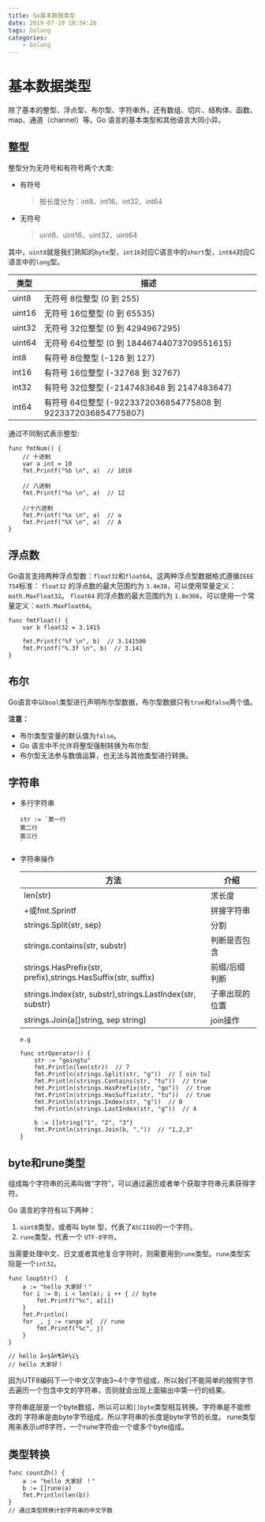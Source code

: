 ```yaml
---
title: Go基本数据类型
date: 2019-07-10 10:34:26
tags: Golang
categories: 
	- Golang
---
```


# 基本数据类型

除了基本的整型、浮点型、布尔型、字符串外，还有数组、切片、结构体、函数、map、通道（channel）等。Go 语言的基本类型和其他语言大同小异。

<!--more-->

## 整型

整型分为无符号和有符号两个大类:

- 有符号

  > 按长度分为：int8、int16、int32、int64

- 无符号

  > uint8、uint16、uint32、uint64

其中，`uint8`就是我们熟知的`byte`型，`int16`对应C语言中的`short`型，`int64`对应C语言中的`long`型。

| 类型   | 描述                                                         |
| ------ | ------------------------------------------------------------ |
| uint8  | 无符号 8位整型 (0 到 255)                                    |
| uint16 | 无符号 16位整型 (0 到 65535)                                 |
| uint32 | 无符号 32位整型 (0 到 4294967295)                            |
| uint64 | 无符号 64位整型 (0 到 18446744073709551615)                  |
| int8   | 有符号 8位整型 (-128 到 127)                                 |
| int16  | 有符号 16位整型 (-32768 到 32767)                            |
| int32  | 有符号 32位整型 (-2147483648 到 2147483647)                  |
| int64  | 有符号 64位整型 (-9223372036854775808 到 9223372036854775807) |

通过不同制式表示整型:

```
func fmtNum() {
    // 十进制
    var a int = 10
    fmt.Printf("%b \n", a)  // 1010

    // 八进制
    fmt.Printf("%o \n", a)  // 12

    //十六进制
    fmt.Printf("%x \n", a)  // a
    fmt.Printf("%X \n", a)  // A
}
```

 

## 浮点数

Go语言支持两种浮点型数：`float32`和`float64`。这两种浮点型数据格式遵循`IEEE 754`标准： `float32` 的浮点数的最大范围约为 `3.4e38`，可以使用常量定义：`math.MaxFloat32`。 `float64` 的浮点数的最大范围约为 `1.8e308`，可以使用一个常量定义：`math.MaxFloat64`。

```
func fmtFloat() {
    var b float32 = 3.1415

    fmt.Printf("%f \n", b)  // 3.141500 
    fmt.Printf("%.3f \n", b)  // 3.141
}
```

 

## 布尔

Go语言中以`bool`类型进行声明布尔型数据，布尔型数据只有`true`和`false`两个值。

**注意：**

- 布尔类型变量的默认值为`false`。
- Go 语言中不允许将整型强制转换为布尔型.
- 布尔型无法参与数值运算，也无法与其他类型进行转换。

## 字符串

- 多行字符串

  ```
  str := `第一行
  第二行
  第三行
  `
  ```

   

- 字符串操作

  | 方法                                                         | 介绍           |
  | ------------------------------------------------------------ | -------------- |
  | len(str)                                                     | 求长度         |
  | +或fmt.Sprintf                                               | 拼接字符串     |
  | strings.Split(str, sep)                                      | 分割           |
  | strings.contains(str, substr)                                | 判断是否包含   |
  | strings.HasPrefix(str, prefix),strings.HasSuffix(str, suffix) | 前缀/后缀判断  |
  | strings.Index(str, substr),strings.LastIndex(str, substr)    | 子串出现的位置 |
  | strings.Join(a[]string, sep string)                          | join操作       |

  `e.g`

  ```
  func strOperator() {
      str := "goingtu"
      fmt.Println(len(str))  // 7
      fmt.Println(strings.Split(str, "g"))  // [ oin tu]
      fmt.Println(strings.Contains(str, "tu"))  // true
      fmt.Println(strings.HasPrefix(str, "go"))  // true
      fmt.Println(strings.HasSuffix(str, "tu"))  // true
      fmt.Println(strings.Index(str, "g"))  // 0
      fmt.Println(strings.LastIndex(str, "g"))  // 4
  
      b := []string{"1", "2", "3"}
      fmt.Println(strings.Join(b, ","))  // "1,2,3"
  }
  ```

   

   

## byte和rune类型

组成每个字符串的元素叫做“字符”，可以通过遍历或者单个获取字符串元素获得字符。

Go 语言的字符有以下两种：

1. `uint8`类型，或者叫 byte 型，代表了`ASCII码`的一个字符。
2. `rune`类型，代表一个 `UTF-8字符`。

当需要处理中文、日文或者其他复合字符时，则需要用到`rune`类型。`rune`类型实际是一个`int32`。

```
func loopStr()  {
    a := "hello 大家好！"
    for i := 0; i < len(a); i ++ { // byte
        fmt.Printf("%c", a[i])
    }
    fmt.Println()
    for _, j := range a{  // rune
        fmt.Printf("%c", j)
    }
}

// hello å¤§å®¶å¥½ï¼
// hello 大家好！
```

 

因为UTF8编码下一个中文汉字由3~4个字节组成，所以我们不能简单的按照字节去遍历一个包含中文的字符串，否则就会出现上面输出中第一行的结果。

字符串底层是一个byte数组，所以可以和`[]byte`类型相互转换。字符串是不能修改的 字符串是由byte字节组成，所以字符串的长度是byte字节的长度。 rune类型用来表示utf8字符，一个rune字符由一个或多个byte组成。

## 类型转换

```
func countZh() {
    a := "hello 大家好 ！"
    b := []rune(a)
    fmt.Println(len(b))
}
// 通过类型转换计划字符串的中文字数
```

 